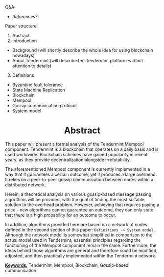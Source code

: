 
Q&A:
- *References?*

Paper structure:
1. Abstract
2. Introduction
* Background (will shortly describe the whole idea for using blockchain nowadays)
* About Tendermint (will describe the Tendermint platform without attention to details)
3. Definitions
* Byzantine fault tolerance
* State Machine Replication
* Blockchain
* Mempool
* Gossip communication protocol
* System model

<div align='center'> 
	<h1>Abstract</h1>
</div>

This paper will present a formal analysis of the Tendermint Mempool component. Tendermint is a blockchain that operates on a daily basis and is used worldwide. Blockchain schemes have gained popularity in recent years, as they provide decentralization alongside irrefutability.  

The aforementioned Mempool component is currently implemented in a way that it guarantees a certain outcome, yet it produces a large overhead. It relies on a peer-to-peer gossip communication between nodes within a distributed network. 

Herein, a theoretical analysis on various gossip-based message passing algorithms will be provided, with the goal of finding the most suitable solution to the overhead problem. However, achieving that requires paying a price - new algorithms cannot guarantee an outcome, they can only state that there is a high probability for an outcome to occur.

In addition, algorithms provided here are based on a network of nodes defined in the second section of this paper: `Definitions -> System model`. Although the network model is somewhat simplified  in comparison to the actual model used in Tendermint,
essential principles regarding the functioning of the Mempool  component remain the same. Furthermore, the ideas behind those algorithms are general and therefore could be modified, adjusted, and then practically implemented within the Tendermint network.

<u>**Keywords:**</u> Tendermint, Mempool, Blockchain, Gossip-based communication

<!--stackedit_data:
eyJoaXN0b3J5IjpbMzk4MzYxNzE3LDk4NDgwMzI1MywtMTIxOT
c4MDE5NiwtMjA2NzYzOTQ0MiwtNDQ5NTk2OTMyLDE3MTg4NzE0
MTMsLTE3NDkwNDA3MDksLTE0NjYwOTY4NjMsLTEyNjMzMDQwNi
wxMzE4NjI0NTEwLC05MjAxNDA4MDksMTIzODIyMDI4MSwtMTI3
MDQyMTQ4Miw5Njk2MTY0ODgsMTg2NjYwODUxOCwxNzcyMzE5Nz
k1LDQ4MTMxOTU5Nyw3MjUyNTA0NTksLTEwMzg3NzMyMzcsLTEz
OTYzNDE5NF19
-->